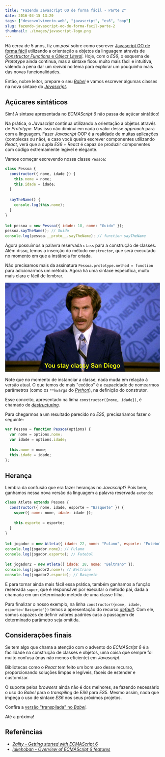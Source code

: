 ```yaml
---
title: "Fazendo Javascript OO de forma fácil - Parte 2"
date: 2016-03-15 13:20
tags: ["desenvolvimento-web", "javascript", "es6", "oop"]
slug: fazendo-javascript-oo-de-forma-facil-parte-2
thumbnail: ./images/javascript-logo.png
---
```


Há cerca de 5 anos, fiz um _post_ sobre como escrever
[Javascript OO de forma fácil](/2011/05/16/fazendo-javascript-oo-de-forma-facil.html "Leia o artigo completo")
utilizando a orientação a objetos da linguagem através de
[_Constructor Functions_ e _Object Literal_](/2011/10/23/javascript-constructor-function-object-literal.html "Diferença entre Constructor Function e Object Literal").
Hoje, com o _ES6_, o esquema de _Prototype_ ainda continua,
mas a sintaxe ficou muito mais fácil e intuitiva, valendo a pena dar um _revival_
no tema para explorar um pouquinho mais das novas funcionalidades.

Então, nobre leitor, prepare o seu [_Babel_](https://babeljs.io/ "Javascript compiler") e vamos escrever algumas classes
na nova sintaxe do [_Javascript_](/tag/javascript.html "Leia mais sobre Javascript").

## Açúcares sintáticos

Sim! A sintaxe apresentada no _ECMAScript 6_ não passa de açúcar sintático!

Na prática, o _Javascript_ continua utilizando a orientação a objetos através de
_Prototype_. Mas isso não diminui em nada o valor desse _approach_ para com a
linguagem. Fazer _Javascript_ OOP é a realidade de muitas aplicações
(complexas ou não), e caso você queira escrever componentes utilizando _React_,
verá que a dupla _ES6_ + _React_ é capaz de produzir componentes com código
extremamente legível e elegante.

Vamos começar escrevendo nossa classe `Pessoa`:

```javascript
class Pessoa {
  constructor({ nome, idade }) {
    this.nome = nome;
    this.idade = idade;
  }

  sayTheName() {
    console.log(this.nome);
  }
}

let pessoa = new Pessoa({ idade: 18, nome: "Guido" });
pessoa.sayTheName(); // Guido
console.log(pessoa.__proto__.sayTheName); // function sayTheName
```

Agora possuímos a palavra reservada `class` para a construção de classes. Além
disso, temos a inserção do método `constructor`, que será executado no momento em que
a instância for criada.

Não precisamos mais da assinatura `Pessoa.prototype.method = function`
para adicionarmos um método. Agora há uma sintaxe específica, muito mais clara
e fácil de lembrar.

!["Stay classy San Diego! (sandiegouniontribune.com)"](./images/stay-classy.jpeg "Stay classy San Diego! (sandiegouniontribune.com)")

Note que no momento de instanciar a classe, nada muda em relação à versão atual.
O que temos de mais "exótico" é a capacidade de nomearmos parâmetros
(como os `**kwargs` do [_Python_](/tag/python.html "Leia mais sobre Python")),
na definição do construtor.

Esse conceito, apresentado na linha `constructor({nome, idade})`, é chamado de
[_destructuring_](https://github.com/lukehoban/es6features#destructuring).

Para chegarmos a um resultado parecido no _ES5_, precisaríamos fazer o seguinte:

```javascript
var Pessoa = function Pessoa(options) {
  var nome = options.nome;
  var idade = options.idade;

  this.nome = nome;
  this.idade = idade;
};
```

## Herança

Lembra da confusão que era fazer heranças no _Javascript_? Pois bem, ganhamos
nessa nova versão da linguagem a palavra reservada `extends`:

```javascript
class Atleta extends Pessoa {
  constructor({ nome, idade, esporte = "Basquete" }) {
    super({ nome: nome, idade: idade });

    this.esporte = esporte;
  }
}

let jogador = new Atleta({ idade: 22, nome: "Fulano", esporte: "Futebol" });
console.log(jogador.nome); // Fulano
console.log(jogador.esporte); // Futebol

let jogador2 = new Atleta({ idade: 28, nome: "Beltrano" });
console.log(jogador2.nome); // Beltrano
console.log(jogador2.esporte); // Basquete
```

E para tornar ainda mais fácil essa prática, também ganhamos a função reservada
`super`, que é responsável por executar o método pai, dada a chamada em um
determinado método de uma classe filha.

Para finalizar o nosso exemplo, na linha `constructor({nome, idade, esporte='Basquete'})`
temos a apresentação do recurso [_default_](https://github.com/lukehoban/es6features#default--rest--spread "Leia mais sobre default, rest e spread").
Com ele, somos capazes de definir valores padrões caso a passagem de determinado
parâmetro seja omitida.

## Considerações finais

Se tem algo que chama a atenção com o advento do _ECMAScript 6_ é a facilidade
na construção de classes e objetos, uma coisa que sempre foi muito confusa
(mas não menos eficiente) em _Javascript_.

Bibliotecas como o _React_ tem feito um bom uso desse recurso, proporcionando
soluções limpas e legíveis, fáceis de estender e customizar.

O suporte pelos _browsers_ ainda não é dos melhores, se fazendo necessário
o uso do _Babel_ para o _transpiling_ de _ES6_ para _ES5_. Mesmo assim, nada
que impeça o uso de sintaxe _ES6_ nos seus próximos projetos.

Confira a [versão "transpilada" no _Babel_](<https://babeljs.io/repl/#?evaluate=true&presets=es2015%2Cstage-2&code=class%20Pessoa%20%7B%0A%20%20constructor(%7Bnome%2C%20idade%7D)%20%7B%0A%20%20%20%20this.nome%20%3D%20nome%0A%20%20%20%20this.idade%20%3D%20idade%0A%20%20%7D%0A%20%20%0A%20%20sayTheName()%20%7B%0A%20%20%20%20console.log(this.nome)%3B%0A%20%20%7D%0A%7D%0A%0Alet%20pessoa%20%3D%20new%20Pessoa(%7Bidade%3A18%2C%20nome%3A'Guido'%7D)%3B%0Apessoa.sayTheName()%3B%20%2F%2F%20Guido%0Aconsole.log(pessoa.__proto__.sayTheName)%3B%20%2F%2F%20function%20sayTheName%0A%0Aclass%20Atleta%20extends%20Pessoa%20%7B%0A%20%20constructor(%7Bnome%2C%20idade%2C%20esporte%3D%22Basquete%22%7D)%20%7B%0A%20%20%20%20super(%7Bnome%2C%20idade%7D)%0A%0A%20%20%20%20this.esporte%20%3D%20esporte%0A%20%20%7D%0A%7D%0A%0Alet%20jogador%20%3D%20new%20Atleta(%7Bidade%3A%2022%2C%20nome%3A'Fulano'%2C%20esporte%3A'Futebol'%7D)%0Aconsole.log(jogador.nome)%3B%20%2F%2F%20Fulano%0Aconsole.log(jogador.esporte)%3B%20%2F%2F%20Futebol%0A%0Alet%20jogador2%20%3D%20new%20Atleta(%7Bidade%3A%2028%2C%20nome%3A%20'Beltrano'%7D)%3B%0Aconsole.log(jogador2.nome)%3B%20%2F%2F%20Beltrano%0Aconsole.log(jogador2.esporte)%3B%20%2F%2F%20Basquete> "Veja o código transpilado no Babel").

Até a próxima!

## Referências

- [_2ality - Getting started with ECMAScript 6_](http://www.2ality.com/2015/08/getting-started-es6.html)
- [_lukehoban - Overview of ECMAScript 6 features_](https://github.com/lukehoban/es6features)
